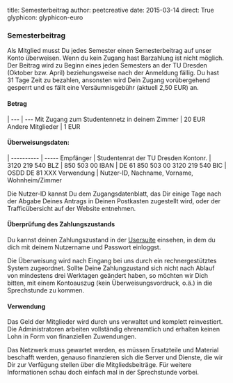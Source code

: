 title: Semesterbeitrag
author: peetcreative
date: 2015-03-14
direct: True
glyphicon: glyphicon-euro

### Semesterbeitrag

Als Mitglied musst Du jedes Semester einen Semesterbeitrag auf unser Konto überweisen. Wenn du kein Zugang hast Barzahlung ist nicht möglich.
Der Beitrag wird zu Beginn eines jeden Semesters an der TU Dresden (Oktober bzw. April) beziehungsweise nach der Anmeldung fällig. Du hast 31 Tage Zeit zu bezahlen, ansonsten wird Dein Zugang vorübergehend gesperrt und es fällt eine Versäumnisgebühr (aktuell 2,50 EUR) an.

#### Betrag
 |
--- | ---
Mit Zugang zum Studentennetz in deinem Zimmer | 20 EUR
Andere Mitglieder                             | 1 EUR

#### Überweisungsdaten:
 |
---------- | -----
Empfänger  | Studentenrat der TU Dresden
Kontonr.   | 3120 219 540
BLZ        | 850 503 00
IBAN       | DE 61 850 503 00 3120 219 540
BIC        | OSDD DE 81 XXX
Verwendung | Nutzer-ID, Nachname, Vorname, Wohnheim/Zimmer

Die Nutzer-ID kannst Du dem Zugangsdatenblatt, das Dir einige Tage nach der Abgabe Deines Antrags in Deinen Postkasten zugestellt wird, oder der Trafficübersicht auf der Website entnehmen.

#### Überprüfung des Zahlungszustands

Du kannst deinen Zahlungszustand in der [Usersuite](/usersuite) einsehen,  in dem du dich mit deinem Nutzername und Passwort einloggst.

Die Überweisung wird nach Eingang bei uns durch ein rechnergestütztes System zugeordnet.
Sollte Deine Zahlungzustand sich nicht nach Ablauf von mindestens drei Werktagen geändert haben, so möchten wir Dich bitten, mit einem Kontoauszug (kein Überweisungsvordruck, o.ä.) in die Sprechstunde zu kommen. 

#### Verwendung

Das Geld der Mitglieder wird durch uns verwaltet und komplett reinvestiert. Die Administratoren arbeiten vollständig ehrenamtlich und erhalten keinen Lohn in Form von finanziellen Zuwendungen.

Das Netzwerk muss gewartet werden, es müssen Ersatzteile und Material beschafft werden, genauso finanzieren sich die Server und Dienste, die wir Dir zur Verfügung stellen über die Mitgliedsbeiträge. Für weitere Informationen schau doch einfach mal in der Sprechstunde vorbei.